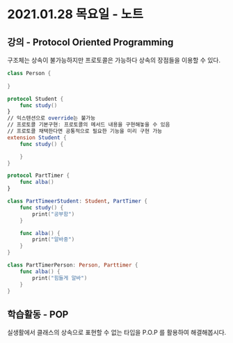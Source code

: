 # 2021.01.28 목요일 - 노트

## 강의 - Protocol Oriented Programming 

구조체는 상속이 불가능하지만 프로토콜은 가능하다
상속의 장점들을 이용할 수 있다.

~~~swift
class Person {
    
}

protocol Student {
    func study()
}
// 익스텐션으로 override는 불가능
// 프로토콜 기본구현: 프로토콜의 메서드 내용을 구현해놓을 수 있음
// 프로토콜 채택한다면 공통적으로 필요한 기능을 미리 구현 가능
extension Student {
    func study() {

    }
}

protocol PartTimer {
    func alba()
}

class PartTimeerStudent: Student, PartTimer {
    func study() {
        print("공부함")
    }

    func alba() {
        print("알바중")
    }
}

class PartTimerPerson: Person, Parttimer {
    func alba() {
        print("힘들게 알바")
    }
}
~~~

## 학습활동 - POP

실생활에서 클래스의 상속으로 표현할 수 없는 타입을
 P.O.P 를 활용하여 해결해봅시다.

 